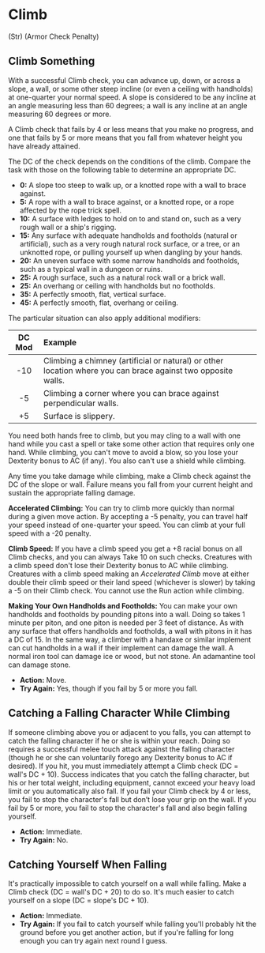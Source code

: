 # Climb

(Str) (Armor Check Penalty)

## Climb Something

With a successful Climb check, you can advance up, down, or across a slope, a wall, or some other steep incline (or even a ceiling with handholds) at one-quarter your normal speed. A slope is considered to be any incline at an angle measuring less than 60 degrees; a wall is any incline at an angle measuring 60 degrees or more.

A Climb check that fails by 4 or less means that you make no progress, and one that fails by 5 or more means that you fall from whatever height you have already attained.

The DC of the check depends on the conditions of the climb. Compare the task with those on the following table to determine an appropriate DC.

* __0:__ A slope too steep to walk up, or a knotted rope with a wall to brace against.
* __5:__ A rope with a wall to brace against, or a knotted rope, or a rope affected by the rope trick spell.
* __10:__ A surface with ledges to hold on to and stand on, such as a very rough wall or a ship's rigging.
* __15:__ Any surface with adequate handholds and footholds (natural or artificial), such as a very rough natural rock surface, or a tree, or an unknotted rope, or pulling yourself up when dangling by your hands.
* __20:__ An uneven surface with some narrow handholds and footholds, such as a typical wall in a dungeon or ruins.
* __25:__ A rough surface, such as a natural rock wall or a brick wall.
* __25:__ An overhang or ceiling with handholds but no footholds.
* __35:__ A perfectly smooth, flat, vertical surface.
* __45:__ A perfectly smooth, flat, overhang or ceiling.

The particular situation can also apply additional modifiers:

| DC Mod | Example |
|:------:|:--------|
| -10 | Climbing a chimney (artificial or natural) or other location where you can brace against two opposite walls. |
| -5 | Climbing a corner where you can brace against perpendicular walls. |
| +5 | Surface is slippery. |

You need both hands free to climb, but you may cling to a wall with one hand while you cast a spell or take some other action that requires only one hand. While climbing, you can't move to avoid a blow, so you lose your Dexterity bonus to AC (if any). You also can't use a shield while climbing.

Any time you take damage while climbing, make a Climb check against the DC of the slope or wall. Failure means you fall from your current height and sustain the appropriate falling damage.

__Accelerated Climbing:__ You can try to climb more quickly than normal during a given move action. By accepting a -5 penalty, you can travel half your speed instead of one-quarter your speed. You can climb at your full speed with a -20 penalty.

__Climb Speed:__ If you have a climb speed you get a +8 racial bonus on all Climb checks, and you can always Take 10 on such checks. Creatures with a climb speed don't lose their Dexterity bonus to AC while climbing. Creatures with a climb speed making an *Accelerated Climb* move at either double their climb speed or their land speed (whichever is slower) by taking a -5 on their Climb check. You cannot use the Run action while climbing.

__Making Your Own Handholds and Footholds:__ You can make your own handholds and footholds by pounding pitons into a wall. Doing so takes 1 minute per piton, and one piton is needed per 3 feet of distance. As with any surface that offers handholds and footholds, a wall with pitons in it has a DC of 15. In the same way, a climber with a handaxe or similar implement can cut handholds in a wall if their implement can damage the wall. A normal iron tool can damage ice or wood, but not stone. An adamantine tool can damage stone.

* __Action:__ Move.
* __Try Again:__ Yes, though if you fail by 5 or more you fall.

## Catching a Falling Character While Climbing

If someone climbing above you or adjacent to you falls, you can attempt to catch the falling character if he or she is within your reach. Doing so requires a successful melee touch attack against the falling character (though he or she can voluntarily forego any Dexterity bonus to AC if desired). If you hit, you must immediately attempt a Climb check (DC = wall's DC + 10). Success indicates that you catch the falling character, but his or her total weight, including equipment, cannot exceed your heavy load limit or you automatically also fall. If you fail your Climb check by 4 or less, you fail to stop the character's fall but don’t lose your grip on the wall. If you fail by 5 or more, you fail to stop the character's fall and also begin falling yourself.

* __Action:__ Immediate.
* __Try Again:__ No.

## Catching Yourself When Falling

It's practically impossible to catch yourself on a wall while falling. Make a Climb check (DC = wall's DC + 20) to do so. It's much easier to catch yourself on a slope (DC = slope's DC + 10).

* __Action:__ Immediate.
* __Try Again:__ If you fail to catch yourself while falling you'll probably hit the ground before you get another action, but if you're falling for long enough you can try again next round I guess.
